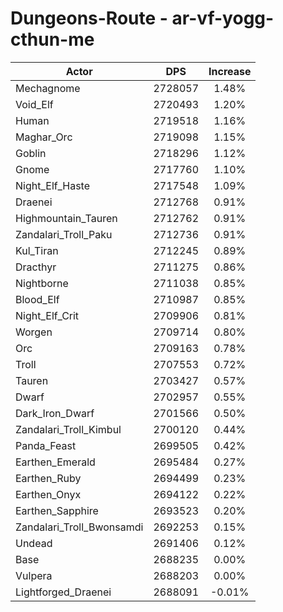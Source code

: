 # Dungeons-Route - ar-vf-yogg-cthun-me
| Actor | DPS | Increase |
|---|:---:|:---:|
|Mechagnome|2728057|1.48%|
|Void_Elf|2720493|1.20%|
|Human|2719518|1.16%|
|Maghar_Orc|2719098|1.15%|
|Goblin|2718296|1.12%|
|Gnome|2717760|1.10%|
|Night_Elf_Haste|2717548|1.09%|
|Draenei|2712768|0.91%|
|Highmountain_Tauren|2712762|0.91%|
|Zandalari_Troll_Paku|2712736|0.91%|
|Kul_Tiran|2712245|0.89%|
|Dracthyr|2711275|0.86%|
|Nightborne|2711038|0.85%|
|Blood_Elf|2710987|0.85%|
|Night_Elf_Crit|2709906|0.81%|
|Worgen|2709714|0.80%|
|Orc|2709163|0.78%|
|Troll|2707553|0.72%|
|Tauren|2703427|0.57%|
|Dwarf|2702957|0.55%|
|Dark_Iron_Dwarf|2701566|0.50%|
|Zandalari_Troll_Kimbul|2700120|0.44%|
|Panda_Feast|2699505|0.42%|
|Earthen_Emerald|2695484|0.27%|
|Earthen_Ruby|2694499|0.23%|
|Earthen_Onyx|2694122|0.22%|
|Earthen_Sapphire|2693523|0.20%|
|Zandalari_Troll_Bwonsamdi|2692253|0.15%|
|Undead|2691406|0.12%|
|Base|2688235|0.00%|
|Vulpera|2688203|0.00%|
|Lightforged_Draenei|2688091|-0.01%|
